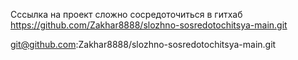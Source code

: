 Сссылка на проект сложно сосредоточиться в гитхаб
https://github.com/Zakhar8888/slozhno-sosredotochitsya-main.git


git@github.com:Zakhar8888/slozhno-sosredotochitsya-main.git

